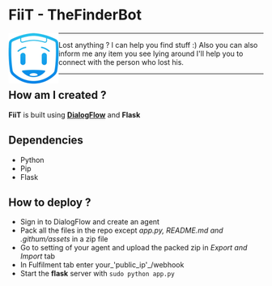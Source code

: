 # FiiT - TheFinderBot
<img align="left" src='/.github/assets/logo.png'>

***

Lost anything ? I can help you find stuff :) Also you can also inform me any item you see lying around I'll help you to connect with the person who lost his.

***

## How am I created ?

**FiiT** is built using **[DialogFlow](https://dialogflow.com/)** and **Flask**

## Dependencies

- Python
- Pip
- Flask

## How to deploy ?

- Sign in to DialogFlow and create an agent
- Pack all the files in the repo except _app.py, README.md and .githum/assets_ in a zip file
- Go to setting of your agent and upload the packed zip in *Export and Import* tab
- In Fulfilment tab enter your_'public_ip'_/webhook 
- Start the **flask** server with `sudo python app.py`



